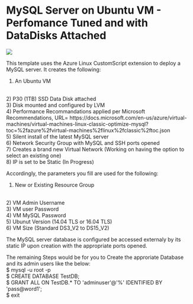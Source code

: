 # MySQL Server on Ubuntu VM - Perfomance Tuned and with DataDisks Attached

<a href="https://portal.azure.com/#create/Microsoft.Template/uri/https%3A%2F%2Fraw.githubusercontent.com%2FMicrosoftCoEX%2Fazure-templates%2Fmaster%2FMySQLVM-Template%2Fazuredeploy.json" target="_blank"><img src="http://azuredeploy.net/deploybutton.png"/></a>

This template uses the Azure Linux CustomScript extension to deploy a MySQL server. 
It creates the following:
<br/>
1) An Ubuntu VM
<br/>
2) P30 (1TB) SSD Data Disk attached
<br/>
3) Disk mounted and configured by LVM
<br/>
4) Performance Recommandations applied per Microsoft Recommendations, URL= https://docs.microsoft.com/en-us/azure/virtual-machines/virtual-machines-linux-classic-optimize-mysql?toc=%2fazure%2fvirtual-machines%2flinux%2fclassic%2ftoc.json
<br/>
5) Silent install of the latest MySQL server
<br/>
6) Network Security Group with MySQL and SSH ports opened
<br>
7) Creates a brand new Virtual Network (Working on having the option to select an existing one)
<br/>
8) IP is set to be Static (In Progress)

Accordingly, the parameters you fill are used for the following:
<br/>
1) New or Existing Resource Group
<br/>
2) VM Admin Username
<br/>
3) VM user Password
<br/>
4) VM MySQL Password
<br/>
5) Ubunut Version (14.04 TLS or 16.04 TLS)
<br/>
6) VM Size (Standard DS3_V2 to DS15_V2)

The MySQL server database is configured be accessed externaly by its static IP upon creation with the appropriate ports opened.

The remaining Steps would be for you to Create the approriate Database and its admin users like the below:
<br/>
$ mysql -u root -p
<br/>
$ CREATE DATABASE TestDB;
<br/>
$ GRANT ALL ON TestDB.* TO 'adminuser'@'%' IDENTIFIED BY 'pass@word1';
<br/>
$ exit

